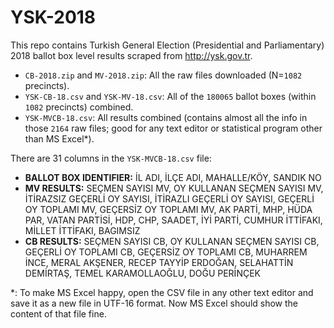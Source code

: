 # YSK-2018

This repo contains Turkish General Election (Presidential and Parliamentary) 2018 ballot box level results scraped from <http://ysk.gov.tr>.

- `CB-2018.zip` and `MV-2018.zip`: All the raw files downloaded (N=`1082` precincts).
- `YSK-CB-18.csv` and `YSK-MV-18.csv`: All of the `180065` ballot boxes (within `1082` precincts) combined.
- `YSK-MVCB-18.csv`: All results combined (contains almost all the info in those `2164` raw files; good for any text editor or statistical program other than MS Excel*).

There are 31 columns in the `YSK-MVCB-18.csv` file:
- **BALLOT BOX IDENTIFIER:** İL ADI, İLÇE ADI, MAHALLE/KÖY, SANDIK NO
- **MV RESULTS:** SEÇMEN SAYISI MV, OY KULLANAN SEÇMEN SAYISI MV, İTİRAZSIZ GEÇERLİ OY SAYISI, İTİRAZLI GEÇERLİ OY SAYISI, GEÇERLİ OY TOPLAMI MV, GEÇERSİZ OY TOPLAMI MV, AK PARTİ, MHP, HÜDA PAR, VATAN PARTİSİ, HDP, CHP, SAADET, İYİ PARTİ, CUMHUR İTTİFAKI, MİLLET İTTİFAKI, BAGIMSIZ
- **CB RESULTS:** SEÇMEN SAYISI CB, OY KULLANAN SEÇMEN SAYISI CB, GEÇERLİ OY TOPLAMI CB, GEÇERSİZ OY TOPLAMI CB, MUHARREM İNCE, MERAL AKŞENER, RECEP TAYYİP ERDOĞAN, SELAHATTİN DEMİRTAŞ, TEMEL KARAMOLLAOĞLU, DOĞU PERİNÇEK

*: To make MS Excel happy, open the CSV file in any other text editor and save it as a new file in UTF-16 format. Now MS Excel should show the content of that file fine.
